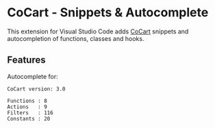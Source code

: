 # CoCart - Snippets & Autocomplete

This extension for Visual Studio Code adds [CoCart](https://cocart.xyz) snippets and autocompletion of functions, classes and hooks.

## Features

Autocomplete for:

    CoCart version: 3.0

    Functions : 8
    Actions   : 9
    Filters   : 116
    Constants : 20
